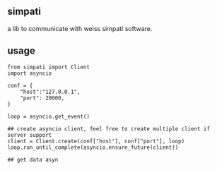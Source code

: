 ## simpati
a lib to communicate with weiss simpati software.

## usage

```
from simpati import Client
import asyncio

conf = {
    "host":"127.0.0.1",
    "port": 20000,
}

loop = asyncio.get_event()

## create asyncio client, feel free to create multiple client if server support
client = Client.create(conf["host"], conf["port"], loop)
loop.run_until_complete(asyncio.ensure_future(client))

## get data asyn




```